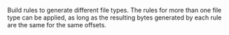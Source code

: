 Build rules to generate different file types. The rules for more than one file type can be applied, as long as the resulting bytes generated by each rule are the same for the same offsets.
